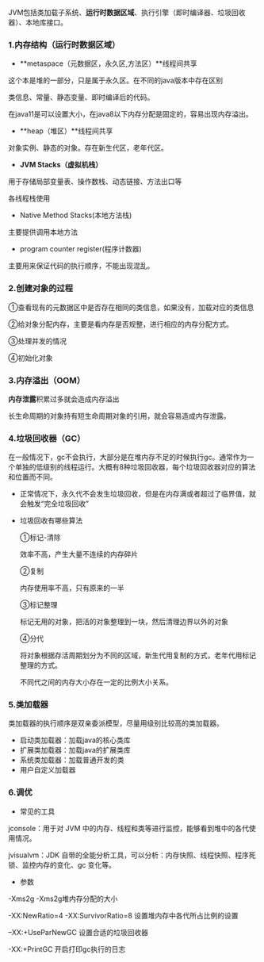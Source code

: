 JVM包括类加载子系统、**运行时数据区域**、执行引擎（即时编译器、垃圾回收器）、本地库接口。

### 1.内存结构（运行时数据区域）
- **metaspace（元数据区，永久区,方法区）**线程间共享

这个本是堆的一部分，只是属于永久区。在不同的java版本中存在区别

类信息、常量、静态变量、即时编译后的代码。

在java11是可以设置大小，在java8以下内存分配是固定的，容易出现内存溢出。

- **heap（堆区）**线程间共享

对象实例、静态的对象。存在新生代区，老年代区。

- **JVM Stacks（虚拟机栈）**

用于存储局部变量表、操作数栈、动态链接、方法出口等

各线程栈使用

- Native Method Stacks(本地方法栈)

主要提供调用本地方法

- program counter register(程序计数器)	

主要用来保证代码的执行顺序，不能出现混乱。

### 2.创建对象的过程

①查看现有的元数据区中是否存在相同的类信息，如果没有，加载对应的类信息

②给对象分配内存，主要是看内存是否规整，进行相应的内存分配方式。

③处理并发的情况

④初始化对象

### 3.内存溢出（OOM）

**内存泄露**积累过多就会造成内存溢出

长生命周期的对象持有短生命周期对象的引用，就会容易造成内存泄露。

### 4.垃圾回收器（GC）

在一般情况下，gc不会执行，大部分是在堆内存不足的时候执行gc。通常作为一个单独的低级别的线程运行。大概有8种垃圾回收器，每个垃圾回收器对应的算法和位置而不同。

- 正常情况下，永久代不会发生垃圾回收，但是在内存满或者超过了临界值，就会触发“完全垃圾回收”

- 垃圾回收有哪些算法

  ①标记-清除

  效率不高，产生大量不连续的内存碎片

  ②复制

  内存使用率不高，只有原来的一半

  ③标记整理

  标记无用的对象，把活的对象整理到一块，然后清理边界以外的对象

  ④分代

  将对象根据存活周期划分为不同的区域，新生代用复制的方式，老年代用标记整理的方式。

  不同代之间的内存大小存在一定的比例大小关系。

### 5.类加载器

类加载器的执行顺序是双亲委派模型，尽量用级别比较高的类加载器。

- 启动类加载器：加载java的核心类库
- 扩展类加载器：加载java的扩展类库
- 系统类加载器：加载普通开发的类
- 用户自定义加载器

### 6.调优

- 常见的工具

jconsole：用于对 JVM 中的内存、线程和类等进行监控，能够看到堆中的各代使用情况。

jvisualvm：JDK 自带的全能分析工具，可以分析：内存快照、线程快照、程序死锁、监控内存的变化、gc 变化等。

- 参数

-Xms2g  -Xms2g堆内存分配的大小

-XX:NewRatio=4 -XX:SurvivorRatio=8 设置堆内存中各代所占比例的设置

–XX:+UseParNewGC 设置合适的垃圾回收器

-XX:+PrintGC 开启打印gc执行的日志